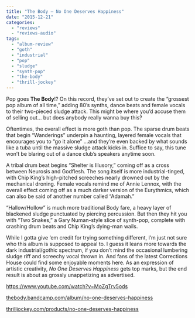 ```yaml
---
title: "The Body – No One Deserves Happiness"
date: "2015-12-21"
categories: 
  - "reviews"
  - "reviews-audio"
tags: 
  - "album-review"
  - "goth"
  - "industrial"
  - "pop"
  - "sludge"
  - "synth-pop"
  - "the-body"
  - "thrill-jockey"
---
```


Pop goes **The Body**!? On this record, they’ve set out to create the “grossest pop album of all time,” adding 80’s synths, dance beats and female vocals to their two-pieced sludge attack. This might be where you’d accuse them of selling out… but does anybody really wanna buy this?

Oftentimes, the overall effect is more goth than pop. The sparse drum beats that begin “Wanderings” underpin a haunting, layered female vocals that encourages you to “go it alone” …and they’re even backed by what sounds like a tuba until the massive sludge attack kicks in. Suffice to say, this tune won’t be blaring out of a dance club’s speakers anytime soon.

A tribal drum beat begins “Shelter is Illusory,” coming off as a cross between Neurosis and Godflesh. The song itself is more industrial-tinged, with Chip King’s high-pitched screeches nearly drowned out by the mechanical droning. Female vocals remind me of Annie Lennox, with the overall effect coming off as a much darker version of the Eurythmics, which can also be said of another number called “Adamah.”

“Hallow/Hollow” is much more traditional Body fare, a heavy layer of blackened sludge punctuated by piercing percussion. But then they hit you with “Two Snakes,” a Gary Numan-style slice of synth-pop, complete with crashing drum beats and Chip King’s dying-man wails.

While I gotta give ‘em credit for trying something different, I’m just not sure who this album is supposed to appeal to. I guess it leans more towards the dark industrial/gothic spectrum, if you don’t mind the occasional lumbering sludge riff and screechy vocal thrown in. And fans of the latest Corrections House could find some enjoyable moments here. As an expression of artistic creativity, _No One Deserves Happiness_ gets top marks, but the end result is about as grossly unappetizing as advertised.

https://www.youtube.com/watch?v=MoZgTrv5ods

[thebody.bandcamp.com/album/no-one-deserves-happiness](https://thebody.bandcamp.com/album/no-one-deserves-happiness)

[thrilljockey.com/products/no-one-deserves-happiness](http://thrilljockey.com/products/no-one-deserves-happiness)
